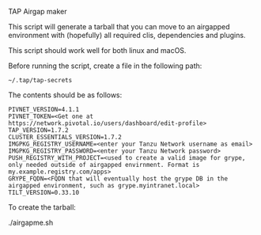 TAP Airgap maker

This script will generate a tarball that you can move to an airgapped environment with (hopefully) all required clis, dependencies and plugins.

This script should work well for both linux and macOS.

Before running the script, create a file in the following path:

```
~/.tap/tap-secrets
```

The contents should be as follows:

```
PIVNET_VERSION=4.1.1
PIVNET_TOKEN=<Get one at https://network.pivotal.io/users/dashboard/edit-profile>
TAP_VERSION=1.7.2
CLUSTER_ESSENTIALS_VERSION=1.7.2
IMGPKG_REGISTRY_USERNAME=<enter your Tanzu Network username as email>
IMGPKG_REGISTRY_PASSWORD=<enter your Tanzu Network password>
PUSH_REGISTRY_WITH_PROJECT=<used to create a valid image for grype, only needed outside of airgapped envirnment. Format is my.example.registry.com/apps>
GRYPE_FQDN=<FQDN that will eventually host the grype DB in the airgapped environment, such as grype.myintranet.local>
TILT_VERSION=0.33.10
```

To create the tarball:

./airgapme.sh

